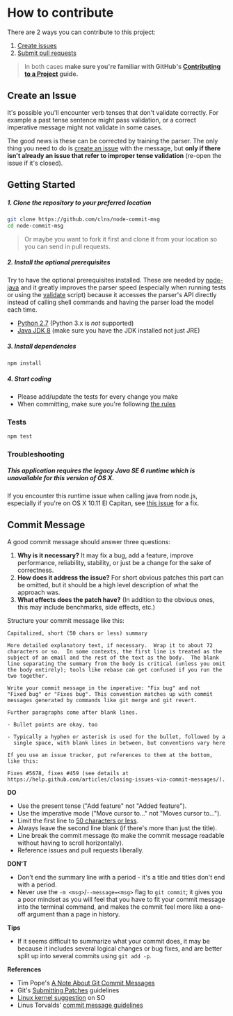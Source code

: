 # How to contribute

There are 2 ways you can contribute to this project:

1. [Create issues](#create-an-issue)
2. [Submit pull requests](#getting-started)

>In both cases **make sure you're familiar with GitHub's [Contributing to a Project](https://guides.github.com/activities/contributing-to-open-source/#contributing)
guide.**

## Create an Issue

It's possible you'll encounter verb tenses that don't validate correctly.
For example a past tense sentence might pass validation, or a correct
imperative message might not validate in some cases.

The good news is these can be corrected by training the parser. The only thing
you need to do is [create an issue](https://github.com/clns/node-commit-msg/issues?utf8=✓&q=is%3Aissue)
with the message, but **only if there isn't
already an issue that refer to improper tense validation** (re-open the issue
if it's closed).

## Getting Started

##### 1. Clone the repository to your preferred location

```sh
git clone https://github.com/clns/node-commit-msg
cd node-commit-msg
```

> Or maybe you want to fork it first and clone it from your location so you
can send in pull requests.

##### 2. Install the optional prerequisites

Try to have the optional prerequisites installed. These are needed by
[node-java](https://github.com/joeferner/node-java) and it greatly improves
the parser speed (especially when running tests or using the
[validate](bin/validate) script) because it accesses the parser's API
directly instead of calling shell commands and having the
parser load the model each time.

- [Python 2.7](https://www.python.org/downloads/) (Python 3.x is *not* supported)
- [Java JDK 8](http://www.oracle.com/technetwork/java/javase/downloads/jdk8-downloads-2133151.html)
(make sure you have the JDK installed not just JRE)

##### 3. Install dependencies

```sh
npm install
```

##### 4. Start coding

- Please add/update the tests for every change you make
- When committing, make sure you're following [the rules](#commit-message)

### Tests

```sh
npm test
```

### Troubleshooting

##### This application requires the legacy Java SE 6 runtime which is unavailable for this version of OS X.

If you encounter this runtime issue when calling java from node.js,
especially if you're on OS X 10.11 El Capitan, see
[this issue](https://github.com/joeferner/node-java/issues/223#issuecomment-110408072)
for a fix.

## Commit Message

A good commit message should answer three questions:

1. **Why is it necessary?** It may fix a bug, add a feature, improve
performance, reliability, stability, or just be a change for the sake
of correctness.
2. **How does it address the issue?** For short obvious patches this part
can be omitted, but it should be a high level description of what the
approach was.
3. **What effects does the patch have?** (In addition to the obvious ones,
this may include benchmarks, side effects, etc.)

Structure your commit message like this:

```
Capitalized, short (50 chars or less) summary

More detailed explanatory text, if necessary.  Wrap it to about 72
characters or so.  In some contexts, the first line is treated as the
subject of an email and the rest of the text as the body.  The blank
line separating the summary from the body is critical (unless you omit
the body entirely); tools like rebase can get confused if you run the
two together.

Write your commit message in the imperative: "Fix bug" and not
"Fixed bug" or "Fixes bug". This convention matches up with commit
messages generated by commands like git merge and git revert.

Further paragraphs come after blank lines.

- Bullet points are okay, too

- Typically a hyphen or asterisk is used for the bullet, followed by a
  single space, with blank lines in between, but conventions vary here

If you use an issue tracker, put references to them at the bottom,
like this:

Fixes #5678, fixes #459 (see details at
https://help.github.com/articles/closing-issues-via-commit-messages/).
```

**DO**

- Use the present tense ("Add feature" not "Added feature").
- Use the imperative mode ("Move cursor to..." not "Moves cursor to...").
- Limit the first line to [50 characters or less](http://stopwritingramblingcommitmessages.com/).
- Always leave the second line blank (if there's more than just the title).
- Line break the commit message (to make the commit message readable without
having to scroll horizontally).
- Reference issues and pull requests liberally.

**DON'T**

- Don't end the summary line with a period - it's a title and titles don't end
with a period.
- Never use the `-m <msg>`/`--message=<msg>` flag to `git commit`; it gives you
a poor mindset as you will feel that you have to fit your commit message into
the terminal command, and makes the commit feel more like a one-off argument
than a page in history.

**Tips**

- If it seems difficult to summarize what your commit does, it may be because
it includes several logical changes or bug fixes, and are better split up into
several commits using `git add -p`.

**References**

- Tim Pope's [A Note About Git Commit Messages](http://tbaggery.com/2008/04/19/a-note-about-git-commit-messages.html)
- Git's [Submitting Patches](http://git.kernel.org/cgit/git/git.git/tree/Documentation/SubmittingPatches?id=HEAD) guidelines
- [Linux kernel suggestion](http://stackoverflow.com/a/11993051/1104534) on SO
- Linus Torvalds' [commit message guidelines](https://github.com/torvalds/linux/pull/17#issuecomment-5659933)
